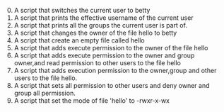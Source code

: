 0) A script that switches the current user to betty
1) A script that prints the effective username of the current user
2) A script that prints all the groups the current user is part of.
3) A script that changes the owner of the file hello to betty
4) A script that create an empty file called hello
5) A script that adds execute permission to the owner of the file hello
6) A script that adds execute permission to the owner and group owner,and read permission to other users to the file hello
7) A script that adds execution permission to the owner,group and other users to the file hello.
8) A script that sets all permission to other users and deny owner and group all permission.
9) A script that set the mode of file 'hello' to -rwxr-x-wx
